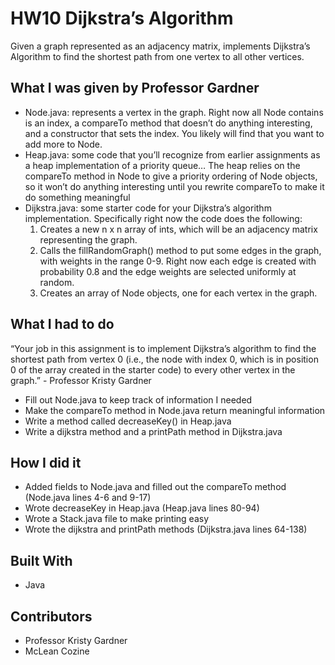 # HW10 Dijkstra’s Algorithm
Given a graph represented as an adjacency matrix, implements Dijkstra’s Algorithm to find the shortest path from one vertex to all other vertices. 

## What I was given by Professor Gardner
* Node.java: represents a vertex in the graph. Right now all Node contains is an index, a compareTo method that doesn’t do anything interesting, and a constructor that sets the index. You likely will find that you want to add more to Node.
* Heap.java: some code that you’ll recognize from earlier assignments as a heap implementation of a priority queue… The heap relies on the compareTo method in Node to give a priority ordering of Node objects, so it won’t do anything interesting until you rewrite compareTo to make it do something meaningful
* Dijkstra.java: some starter code for your Dijkstra’s algorithm implementation. Specifically right now the code does the following:
	1. Creates a new n x n array of ints, which will be an adjacency matrix representing the graph.
	2. Calls the fillRandomGraph() method to put some edges in the graph, with weights in the range 0-9. Right now each edge is created with probability 0.8 and the edge weights are selected uniformly at random.
	3. Creates an array of Node objects, one for each vertex in the graph.

## What I had to do
“Your job in this assignment is to implement Dijkstra’s algorithm to find the shortest path from vertex 0 (i.e., the node with index 0, which is in position 0 of the array created in the starter code) to every other vertex in the graph.” - Professor Kristy Gardner  
* Fill out Node.java to keep track of information I needed
* Make the compareTo method in Node.java return meaningful information
* Write a method called decreaseKey() in Heap.java
* Write a dijkstra method and a printPath method in Dijkstra.java

## How I did it
* Added fields to Node.java and filled out the compareTo method (Node.java lines 4-6 and 9-17)
* Wrote decreaseKey in Heap.java (Heap.java lines 80-94)
* Wrote a Stack.java file to make printing easy
* Wrote the dijkstra and printPath methods (Dijkstra.java lines 64-138)

## Built With
* Java

## Contributors
* Professor Kristy Gardner
* McLean Cozine
